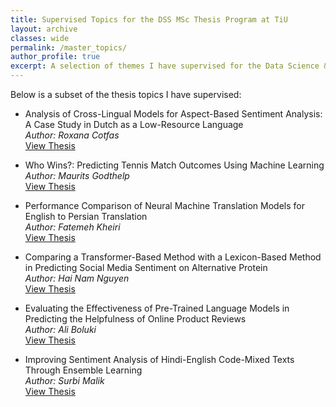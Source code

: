 ```yaml
---
title: Supervised Topics for the DSS MSc Thesis Program at TiU
layout: archive
classes: wide
permalink: /master_topics/
author_profile: true
excerpt: A selection of themes I have supervised for the Data Science & Society Master Thesis program at Tilburg University.
---
```


Below is a subset of the thesis topics I have supervised:

- Analysis of Cross-Lingual Models for Aspect-Based Sentiment Analysis: A Case Study in Dutch as a Low-Resource Language  
   *Author: Roxana Cotfas*  
   [View Thesis](https://tilburguniversity.on.worldcat.org/oclc/1450888417)

- Who Wins?: Predicting Tennis Match Outcomes Using Machine Learning  
   *Author: Maurits Godthelp*  
   [View Thesis](https://tilburguniversity.on.worldcat.org/oclc/1451852831)

- Performance Comparison of Neural Machine Translation Models for English to Persian Translation  
   *Author: Fatemeh Kheiri*  
   [View Thesis](https://tilburguniversity.on.worldcat.org/oclc/1452816869)

- Comparing a Transformer-Based Method with a Lexicon-Based Method in Predicting Social Media Sentiment on Alternative Protein  
   *Author: Hai Nam Nguyen*  
   [View Thesis](https://tilburguniversity.on.worldcat.org/oclc/1454559950)

- Evaluating the Effectiveness of Pre-Trained Language Models in Predicting the Helpfulness of Online Product Reviews  
   *Author: Ali Boluki*  
   [View Thesis](https://tilburguniversity.on.worldcat.org/oclc/1432676788)

- Improving Sentiment Analysis of Hindi-English Code-Mixed Texts Through Ensemble Learning  
   *Author: Surbi Malik*  
   [View Thesis](https://tilburguniversity.on.worldcat.org/oclc/1435943024)
